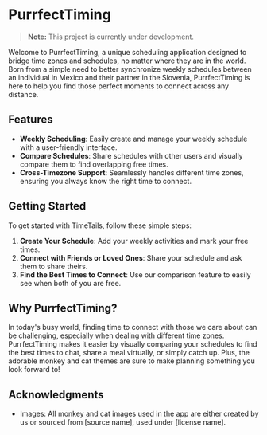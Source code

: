 # PurrfectTiming

> **Note:** This project is currently under development.

Welcome to PurrfectTiming, a unique scheduling application designed to bridge time zones and schedules, no matter where they are in the world. Born from a simple need to better synchronize weekly schedules between an individual in Mexico and their partner in the Slovenia, PurrfectTiming is here to help you find those perfect moments to connect across any distance.

## Features

- **Weekly Scheduling**: Easily create and manage your weekly schedule with a user-friendly interface.
- **Compare Schedules**: Share schedules with other users and visually compare them to find overlapping free times.
- **Cross-Timezone Support**: Seamlessly handles different time zones, ensuring you always know the right time to connect.

## Getting Started

To get started with TimeTails, follow these simple steps:

1. **Create Your Schedule**: Add your weekly activities and mark your free times.
2. **Connect with Friends or Loved Ones**: Share your schedule and ask them to share theirs.
3. **Find the Best Times to Connect**: Use our comparison feature to easily see when both of you are free.

## Why PurrfectTiming?

In today's busy world, finding time to connect with those we care about can be challenging, especially when dealing with different time zones. PurrfectTiming makes it easier by visually comparing your schedules to find the best times to chat, share a meal virtually, or simply catch up. Plus, the adorable monkey and cat themes are sure to make planning something you look forward to!

## Acknowledgments

- Images: All monkey and cat images used in the app are either created by us or sourced from [source name], used under [license name].
